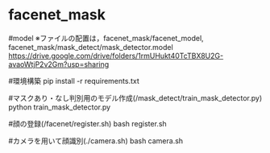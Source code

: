 # facenet_mask
#model ※ファイルの配置は，facenet_mask/facenet_model, facenet_mask/mask_detect/mask_detector.model
https://drive.google.com/drive/folders/1rmUHukt40TcTBX8U2G-avaoWtjP2v2Gm?usp=sharing


#環境構築
pip install -r requirements.txt

#マスクあり・なし判別用のモデル作成(/mask_detect/train_mask_detector.py)
python train_mask_detector.py

#顔の登録(/facenet/register.sh)
bash register.sh

#カメラを用いて顔識別(./camera.sh)
bash camera.sh
